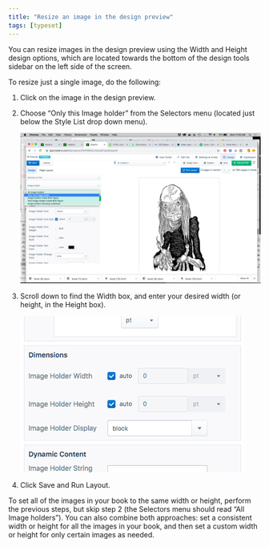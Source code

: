 ```yaml
---
title: "Resize an image in the design preview"
tags: [typeset]
---
```

 
<html><body><section data-type="chapter" class="hsecchapter" data-hederis-type="hsecchapter" id="resize-images" data-pi-attrs="id: resize-images; data-tags: typeset;" role="doc-chapter" data-tags="typeset" data-author-name=" " data-book-title=" " title="Resize an image in the design preview"><p class="hblkp" data-hederis-type="hblkp" id="pX81pzbCH">You can resize images in the design preview using the Width and Height design options, which are located towards the bottom of the design tools sidebar on the left side of the screen. </p><p class="hblkp" data-hederis-type="hblkp" id="puNrAZhHr">To resize just a single image, do the following:</p><ol class="hwprnumlist" data-hederis-type="hwprnumlist" id="pWflNQjOS"><li class="hblkoli" data-hederis-type="hblkoli" id="li0UhAUscP"><p class="hblkoli" data-hederis-type="hblklip" id="p41LIMZMP">Click on the image in the design preview.</p></li><li class="hblkoli" data-hederis-type="hblkoli" id="liqx2Kpj87"><p class="hblkoli" data-hederis-type="hblklip" id="pHRNveR7I">Choose &#8220;Only this Image holder&#8221; from the Selectors menu (located just below the Style List drop down menu).</p><img data-hederis-type="hblkimg" class="hblkimg" id="pIZxD7vKI" src="/images/resize_img_1.png" data-img-src="/images/resize_img_1.png"/></li><li class="hblkoli" data-hederis-type="hblkoli" id="liwAqergJp"><p class="hblkoli" data-hederis-type="hblklip" id="pkRW9gD3k">Scroll down to find the Width box, and enter your desired width (or height, in the Height box).</p><img data-hederis-type="hblkimg" class="hblkimg" id="pEjgF09oN" src="/images/resize_img_2.png" data-img-src="/images/resize_img_2.png"/></li><li class="hblkoli" data-hederis-type="hblkoli" id="liA9N2UQLA"><p class="hblkoli" data-hederis-type="hblklip" id="pAkLnToQd">Click Save and Run Layout.</p></li></ol><p class="hblkp" data-hederis-type="hblkp" id="pBSg5OUln">To set all of the images in your book to the same width or height, perform the previous steps, but skip step 2 (the Selectors menu should read &#8220;All Image holders&#8221;). You can also combine both approaches: set a consistent width or height for all the images in your book, and then set a custom width or height for only certain images as needed.</p></section></body></html>
